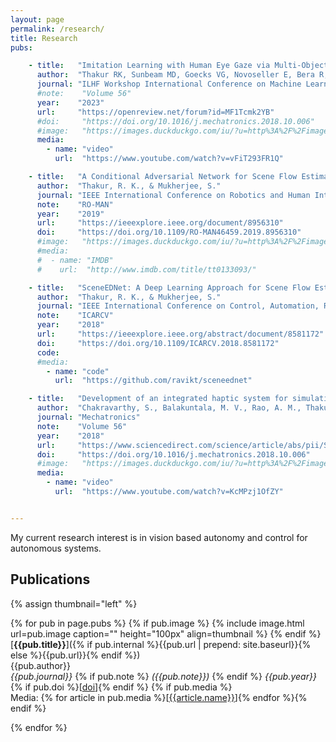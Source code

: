 ```yaml
---
layout: page
permalink: /research/
title: Research 
pubs:

    - title:   "Imitation Learning with Human Eye Gaze via Multi-Objective Prediction"
      author:  "Thakur RK, Sunbeam MD, Goecks VG, Novoseller E, Bera R, Lawhern V, Gremillion G, Valasek J, Waytowich NR"
      journal: "ILHF Workshop International Conference on Machine Learning (ICML) 2023"
      #note:    "Volume 56"
      year:    "2023"
      url:     "https://openreview.net/forum?id=MF1Tcmk2YB"
      #doi:     "https://doi.org/10.1016/j.mechatronics.2018.10.006"
      #image:   "https://images.duckduckgo.com/iu/?u=http%3A%2F%2Fimages.moviepostershop.com%2Fthe-matrix-movie-poster-1999-1020518087.jpg&f=1"
      media:
        - name: "video"
          url:  "https://www.youtube.com/watch?v=vFiT293FR1Q"

    - title:   "A Conditional Adversarial Network for Scene Flow Estimation"
      author:  "Thakur, R. K., & Mukherjee, S."
      journal: "IEEE International Conference on Robotics and Human Interactive Communication"
      note:    "RO-MAN"
      year:    "2019"
      url:     "https://ieeexplore.ieee.org/document/8956310"
      doi:     "https://doi.org/10.1109/RO-MAN46459.2019.8956310"
      #image:   "https://images.duckduckgo.com/iu/?u=http%3A%2F%2Fimages.moviepostershop.com%2Fthe-matrix-movie-poster-1999-1020518087.jpg&f=1"
      #media:
      #  - name: "IMDB"
      #    url:  "http://www.imdb.com/title/tt0133093/"

    - title:   "SceneEDNet: A Deep Learning Approach for Scene Flow Estimation"
      author:  "Thakur, R. K., & Mukherjee, S."
      journal: "IEEE International Conference on Control, Automation, Robotics and Vision"
      note:    "ICARCV"
      year:    "2018"
      url:     "https://ieeexplore.ieee.org/abstract/document/8581172"
      doi:     "https://doi.org/10.1109/ICARCV.2018.8581172"
      code:    
      #media:
        - name: "code"
          url:  "https://github.com/ravikt/sceneednet"

    - title:   "Development of an integrated haptic system for simulating upper gastrointestinal endoscopy"
      author:  "Chakravarthy, S., Balakuntala, M. V., Rao, A. M., Thakur, R. K., & Ananthasuresh, G. K."
      journal: "Mechatronics"
      note:    "Volume 56"
      year:    "2018"
      url:     "https://www.sciencedirect.com/science/article/abs/pii/S0957415818301636"
      doi:     "https://doi.org/10.1016/j.mechatronics.2018.10.006"
      #image:   "https://images.duckduckgo.com/iu/?u=http%3A%2F%2Fimages.moviepostershop.com%2Fthe-matrix-movie-poster-1999-1020518087.jpg&f=1"
      media:
        - name: "video"
          url:  "https://www.youtube.com/watch?v=KcMPzj1OfZY"


---
```


My current research interest is in vision based autonomy and control for autonomous systems.

## Publications 

{% assign thumbnail="left" %}

{% for pub in page.pubs %}
{% if pub.image %}
{% include image.html url=pub.image caption="" height="100px" align=thumbnail %}
{% endif %}
[**{{pub.title}}**]({% if pub.internal %}{{pub.url | prepend: site.baseurl}}{% else %}{{pub.url}}{% endif %})<br />
{{pub.author}}<br />
*{{pub.journal}}*
{% if pub.note %} *({{pub.note}})*
{% endif %} *{{pub.year}}* {% if pub.doi %}[[doi]({{pub.doi}})]{% endif %}
{% if pub.media %}<br />Media: {% for article in pub.media %}[[{{article.name}}]({{article.url}})]{% endfor %}{% endif %}

{% endfor %}
